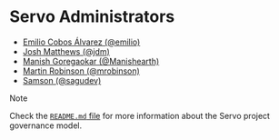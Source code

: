 # Servo Administrators

- [Emilio Cobos Álvarez (@emilio)](https://github.com/emilio)
- [Josh Matthews (@jdm)](https://github.com/jdm)
- [Manish Goregaokar (@Manishearth)](https://github.com/Manishearth)
- [Martin Robinson (@mrobinson)](https://github.com/mrobinson)
- [Samson (@sagudev)](https://github.com/sagudev)

> [!NOTE]
> Check the [`README.md` file](README.md) for more information about the Servo project governance model.

